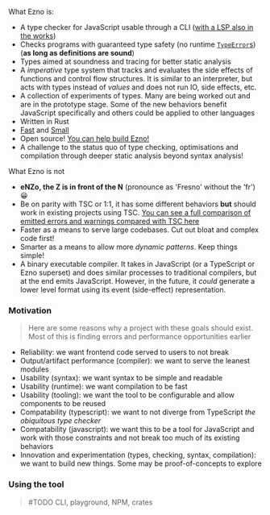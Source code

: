 What Ezno is:

- A type checker for JavaScript usable through a CLI ([with a LSP also in the works](https://github.com/kaleidawave/ezno/issues/22))
- Checks programs with guaranteed type safety (no runtime [`TypeError`s](https://developer.mozilla.org/en-US/docs/Web/JavaScript/Reference/Global_Objects/TypeError)) (**as long as definitions are sound**)
- Types aimed at soundness and tracing for better static analysis
- A *imperative* type system that tracks and evaluates the side effects of functions and control flow structures. It is similar to an interpreter, but acts with types instead of *values* and does not run IO, side effects, etc.
- A collection of experiments of types. Many are being worked out and are in the prototype stage. Some of the new behaviors benefit JavaScript specifically and others could be applied to other languages
- Written in Rust
- [Fast](https://kaleidawave-getlatestgithubrun.web.val.run/kaleidawave/ezno/main?workflow=performance) and [Small](https://kaleidawave-getlatestgithubrun.web.val.run/kaleidawave/ezno/main?workflow=lines-of-code)
- Open source! [You can help build Ezno!](https://github.com/kaleidawave/ezno/issues?q=is%3Aopen+label%3Agood-first-issue%2Cfeedback-needed)
- A challenge to the status quo of type checking, optimisations and compilation through deeper static analysis beyond syntax analysis!

What Ezno is not

- **eNZo, the Z is in front of the N** (pronounce as 'Fresno' without the 'fr') 😀
- Be on parity with TSC or 1:1, it has some different behaviors **but** should work in existing projects using TSC. [You can see a full comparison of emitted errors and warnings compared with TSC here](https://kaleidawave.github.io/ezno/comparison)
- Faster as a means to serve large codebases. Cut out bloat and complex code first!
- Smarter as a means to allow more *dynamic patterns*. Keep things simple!
- A binary executable compiler. It takes in JavaScript (or a TypeScript or Ezno superset) and does similar processes to traditional compilers, but at the end emits JavaScript. However, in the future, it *could* generate a lower level format using its event (side-effect) representation.

### Motivation

> Here are some reasons why a project with these goals should exist. Most of this is finding errors and performance
> opportunities earlier

- Reliability: we want frontend code served to users to not break
- Output/artifact performance (compiler): we want to serve the leanest modules
- Usability (syntax): we want syntax to be simple and readable
- Usability (runtime): we want compilation to be fast
- Usability (tooling): we want the tool to be configurable and allow components to be reused
- Compatability (typescript): we want to not diverge from TypeScript *the obiquitous type checker*
- Compatability (javascript): we want this to be a tool for JavaScript and work with those constraints and not break too much of its existing behaviors
- Innovation and experimentation (types, checking, syntax, compilation): we want to build new things. Some may be proof-of-concepts to explore

### Using the tool

> #TODO CLI, playground, NPM, crates
